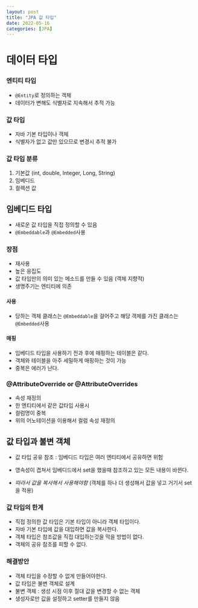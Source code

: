 ```yaml
---
layout: post
title: "JPA 값 타입"
date: 2022-05-16
categories: [JPA]
---
```


# 데이터 타입

### 엔티티 타입

- `@Entity`로 정의하는 객체
- 데이터가 변해도 식별자로 지속해서 추적 가능

### 값 타입

- 자바 기본 타입이나 객체
- 식별자가 없고 값만 있으므로 변경시 추적 불가

### 값 타입 분류

1. 기본값 (int, double, Integer, Long, String)
2. 임베디드
3. 컬렉션 값

## 임베디드 타입

- 새로운 값 타입을 직접 정의할 수 있음
- `@Embeddable`과 `@Embedded`사용

### 장점

- 재사용
- 높은 응집도
- 값 타입만의 의미 있는 메소드를 만들 수 있음 (객체 지향적)
- 생명주기는 엔티티에 의존

#### 사용

- 당하는 객체 클래스는 `@Embeddable`을 걸어주고 해당 객체를 가진 클래스는 `@Embedded`사용

#### 매핑

- 임베디드 타입을 사용하기 전과 후에 매핑하는 테이블은 같다.
- 객체와 테이블을 아주 세밀하게 매핑하는 것이 가능
- 중복은 에러가 난다.

### @AttributeOverride or @AttributeOverrides

- 속성 재정의
- 한 엔티티에서 같은 값타입 사용시
- 컬럼명이 중복
- 위의 어노테이션을 이용해서 컬럼 속성 재정의

## 값 타입과 불변 객체

- 값 타입 공유 참조 : 임베디드 타입은 여러 엔티티에서 공유하면 위험
- 영속성이 겹쳐서 임베디드에서 set을 했을때 참조하고 있는 모든 내용이 바뀐다.

- _따라서 값을 복사해서 사용해야함_ (객체를 하나 더 생성해서 값을 넣고 거기서 set을 적용)

### 값 타입의 한계

- 직접 정의한 값 타입은 기본 타입이 아니라 객체 타입이다.
- 자바 기본 타입에 값을 대입하면 값을 복사한다.
- 객체 타입은 참조값을 직접 대입하는것을 막을 방법이 없다.
- 객체의 공유 참조를 피할 수 없다.

### 해결방안

- 객체 타입을 수정할 수 없게 만들어야한다.
- 값 타입은 불변 객체로 설계
- 불변 객체 : 생성 시점 이후 절대 값을 변경할 수 없는 객체
- 생성자로만 값을 설정하고 setter를 만들지 않음
